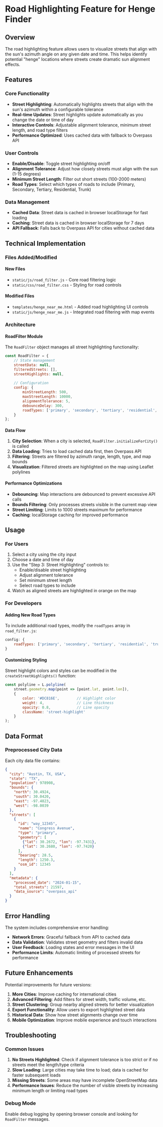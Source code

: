 # Road Highlighting Feature for Henge Finder

## Overview

The road highlighting feature allows users to visualize streets that align with the sun's azimuth angle on any given date and time. This helps identify potential "henge" locations where streets create dramatic sun alignment effects.

## Features

### Core Functionality
- **Street Highlighting**: Automatically highlights streets that align with the sun's azimuth within a configurable tolerance
- **Real-time Updates**: Street highlights update automatically as you change the date or time of day
- **Interactive Controls**: Adjustable alignment tolerance, minimum street length, and road type filters
- **Performance Optimized**: Uses cached data with fallback to Overpass API

### User Controls
- **Enable/Disable**: Toggle street highlighting on/off
- **Alignment Tolerance**: Adjust how closely streets must align with the sun (1-15 degrees)
- **Minimum Street Length**: Filter out short streets (100-2000 meters)
- **Road Types**: Select which types of roads to include (Primary, Secondary, Tertiary, Residential, Trunk)

### Data Management
- **Cached Data**: Street data is cached in browser localStorage for fast loading
- **Caching**: Street data is cached in browser localStorage for 7 days
- **API Fallback**: Falls back to Overpass API for cities without cached data

## Technical Implementation

### Files Added/Modified

#### New Files
- `static/js/road_filter.js` - Core road filtering logic
- `static/css/road_filter.css` - Styling for road controls

#### Modified Files
- `templates/henge_near_me.html` - Added road highlighting UI controls
- `static/js/henge_near_me.js` - Integrated road filtering with map events

### Architecture

#### RoadFilter Module
The `RoadFilter` object manages all street highlighting functionality:

```javascript
const RoadFilter = {
    // State management
    streetData: null,
    filteredStreets: [],
    streetHighlights: null,
    
    // Configuration
    config: {
        minStreetLength: 500,
        maxStreetLength: 10000,
        alignmentTolerance: 5,
        debounceDelay: 300,
        roadTypes: ['primary', 'secondary', 'tertiary', 'residential', 'trunk']
    }
};
```

#### Data Flow
1. **City Selection**: When a city is selected, `RoadFilter.initializeForCity()` is called
2. **Data Loading**: Tries to load cached data first, then Overpass API
3. **Filtering**: Streets are filtered by azimuth range, length, type, and map bounds
4. **Visualization**: Filtered streets are highlighted on the map using Leaflet polylines

#### Performance Optimizations
- **Debouncing**: Map interactions are debounced to prevent excessive API calls
- **Bounds Filtering**: Only processes streets visible in the current map view
- **Street Limiting**: Limits to 1000 streets maximum for performance
- **Caching**: localStorage caching for improved performance

## Usage

### For Users
1. Select a city using the city input
2. Choose a date and time of day
3. Use the "Step 3: Street Highlighting" controls to:
   - Enable/disable street highlighting
   - Adjust alignment tolerance
   - Set minimum street length
   - Select road types to include
4. Watch as aligned streets are highlighted in orange on the map

### For Developers


#### Adding New Road Types
To include additional road types, modify the `roadTypes` array in `road_filter.js`:

```javascript
config: {
    roadTypes: ['primary', 'secondary', 'tertiary', 'residential', 'trunk', 'motorway']
}
```

#### Customizing Styling
Street highlight colors and styles can be modified in the `createStreetHighlights()` function:

```javascript
const polyline = L.polyline(
    street.geometry.map(point => [point.lat, point.lon]),
    {
        color: '#DC816E',        // Highlight color
        weight: 4,               // Line thickness
        opacity: 0.8,            // Line opacity
        className: 'street-highlight'
    }
);
```

## Data Format

### Preprocessed City Data
Each city data file contains:

```json
{
  "city": "Austin, TX, USA",
  "state": "TX",
  "population": 978908,
  "bounds": {
    "north": 30.4924,
    "south": 30.0420,
    "east": -97.4823,
    "west": -98.0039
  },
  "streets": [
    {
      "id": "way_12345",
      "name": "Congress Avenue",
      "type": "primary",
      "geometry": [
        {"lat": 30.2672, "lon": -97.7431},
        {"lat": 30.2680, "lon": -97.7420}
      ],
      "bearing": 28.5,
      "length": 1250.3,
      "osm_id": 12345
    }
  ],
  "metadata": {
    "processed_date": "2024-01-15",
    "total_streets": 21597,
    "data_source": "overpass_api"
  }
}
```

## Error Handling

The system includes comprehensive error handling:

- **Network Errors**: Graceful fallback from API to cached data
- **Data Validation**: Validates street geometry and filters invalid data
- **User Feedback**: Loading states and error messages in the UI
- **Performance Limits**: Automatic limiting of processed streets for performance

## Future Enhancements

Potential improvements for future versions:

1. **More Cities**: Improve caching for international cities
2. **Advanced Filtering**: Add filters for street width, traffic volume, etc.
3. **Street Clustering**: Group nearby aligned streets for better visualization
4. **Export Functionality**: Allow users to export highlighted street data
5. **Historical Data**: Show how street alignments change over time
6. **Mobile Optimization**: Improve mobile experience and touch interactions

## Troubleshooting

### Common Issues

1. **No Streets Highlighted**: Check if alignment tolerance is too strict or if no streets meet the length/type criteria
2. **Slow Loading**: Large cities may take time to load; data is cached for faster subsequent loads
3. **Missing Streets**: Some areas may have incomplete OpenStreetMap data
4. **Performance Issues**: Reduce the number of visible streets by increasing minimum length or limiting road types

### Debug Mode
Enable debug logging by opening browser console and looking for `RoadFilter` messages.
